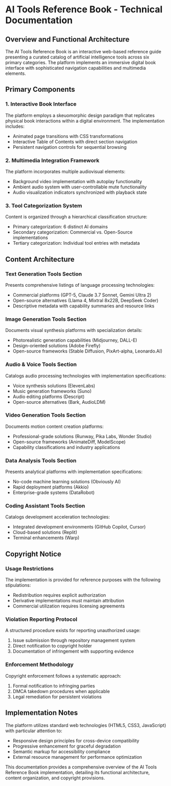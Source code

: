 # AI Tools Reference Book - Technical Documentation

## Overview and Functional Architecture

The AI Tools Reference Book is an interactive web-based reference guide presenting a curated catalog of artificial intelligence tools across six primary categories. The platform implements an immersive digital book interface with sophisticated navigation capabilities and multimedia elements.

## Primary Components

### 1. Interactive Book Interface
The platform employs a skeuomorphic design paradigm that replicates physical book interactions within a digital environment. The implementation includes:
- Animated page transitions with CSS transformations
- Interactive Table of Contents with direct section navigation
- Persistent navigation controls for sequential browsing

### 2. Multimedia Integration Framework
The platform incorporates multiple audiovisual elements:
- Background video implementation with autoplay functionality
- Ambient audio system with user-controllable mute functionality
- Audio visualization indicators synchronized with playback state

### 3. Tool Categorization System
Content is organized through a hierarchical classification structure:
- Primary categorization: 6 distinct AI domains
- Secondary categorization: Commercial vs. Open-Source implementations
- Tertiary categorization: Individual tool entries with metadata

## Content Architecture

### Text Generation Tools Section
Presents comprehensive listings of language processing technologies:
- Commercial platforms (GPT-5, Claude 3.7 Sonnet, Gemini Ultra 2)
- Open-source alternatives (Llama 4, Mixtral 8x22B, DeepSeek Coder)
- Descriptive metadata with capability summaries and resource links

### Image Generation Tools Section
Documents visual synthesis platforms with specialization details:
- Photorealistic generation capabilities (Midjourney, DALL-E)
- Design-oriented solutions (Adobe Firefly)
- Open-source frameworks (Stable Diffusion, PixArt-alpha, Leonardo.AI)

### Audio & Voice Tools Section
Catalogs audio processing technologies with implementation specifications:
- Voice synthesis solutions (ElevenLabs)
- Music generation frameworks (Suno)
- Audio editing platforms (Descript)
- Open-source alternatives (Bark, AudioLDM)

### Video Generation Tools Section
Documents motion content creation platforms:
- Professional-grade solutions (Runway, Pika Labs, Wonder Studio)
- Open-source frameworks (AnimateDiff, ModelScope)
- Capability classifications and industry applications

### Data Analysis Tools Section
Presents analytical platforms with implementation specifications:
- No-code machine learning solutions (Obviously AI)
- Rapid deployment platforms (Akkio)
- Enterprise-grade systems (DataRobot)

### Coding Assistant Tools Section
Catalogs development acceleration technologies:
- Integrated development environments (GitHub Copilot, Cursor)
- Cloud-based solutions (Replit)
- Terminal enhancements (Warp)

## Copyright Notice

### Usage Restrictions
The implementation is provided for reference purposes with the following stipulations:
- Redistribution requires explicit authorization
- Derivative implementations must maintain attribution
- Commercial utilization requires licensing agreements

### Violation Reporting Protocol
A structured procedure exists for reporting unauthorized usage:
1. Issue submission through repository management system
2. Direct notification to copyright holder
3. Documentation of infringement with supporting evidence

### Enforcement Methodology
Copyright enforcement follows a systematic approach:
1. Formal notification to infringing parties
2. DMCA takedown procedures when applicable
3. Legal remediation for persistent violations

## Implementation Notes

The platform utilizes standard web technologies (HTML5, CSS3, JavaScript) with particular attention to:
- Responsive design principles for cross-device compatibility
- Progressive enhancement for graceful degradation
- Semantic markup for accessibility compliance
- External resource management for performance optimization

This documentation provides a comprehensive overview of the AI Tools Reference Book implementation, detailing its functional architecture, content organization, and copyright provisions.
